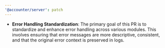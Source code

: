 ```yaml
---
'@accounter/server': patch
---
```


- **Error Handling Standardization**: The primary goal of this PR is to standardize and enhance
  error handling across various modules. This involves ensuring that error messages are more
  descriptive, consistent, and that the original error context is preserved in logs.
